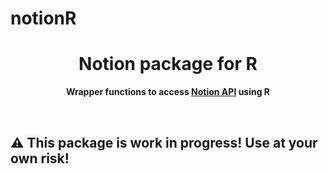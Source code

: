 # notionR


<!-- markdownlint-disable -->
<div align="center">
    <h1>Notion package for R</h1>
    <p>
        <b>Wrapper functions to access <a href="https://developers.notion.com">Notion API</a> using R</b>
    </p>
    <br/>
</div>

<h2>⚠️ This package is work in progress! Use at your own risk!</h2>
